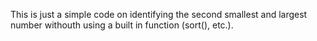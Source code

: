 This is just a simple code on identifying the second smallest and largest number withouth using a built in function (sort(), etc.). 
